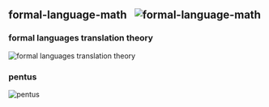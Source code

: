 ## formal-language-math &nbsp;&nbsp;![formal-language-math](https://progressbar-guibranco.vercel.app/0/?title=0/2)
### formal languages translation theory
![formal languages translation theory](https://progressbar-guibranco.vercel.app/0/?title=0/1)
### pentus
![pentus](https://progressbar-guibranco.vercel.app/0/?title=0/1)
